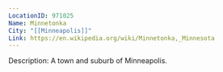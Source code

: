 ```yaml
---
LocationID: 971025
Name: Minnetonka
City: "[[Minneapolis]]"
Link: https://en.wikipedia.org/wiki/Minnetonka,_Minnesota 
---
```


Description:
A town and suburb of Minneapolis.

